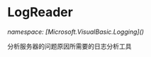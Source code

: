 ﻿# LogReader
_namespace: [Microsoft.VisualBasic.Logging](<a href="#" onClick="load('/docs/Microsoft.VisualBasic.Logging/index.md')"></a>)_

分析服务器的问题原因所需要的日志分析工具





